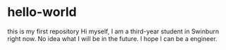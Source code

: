 # hello-world
this is my first repository
Hi myself,
I am a third-year student in Swinburn right now. No idea what I will be in the future. I hope I can be a engineer. 
